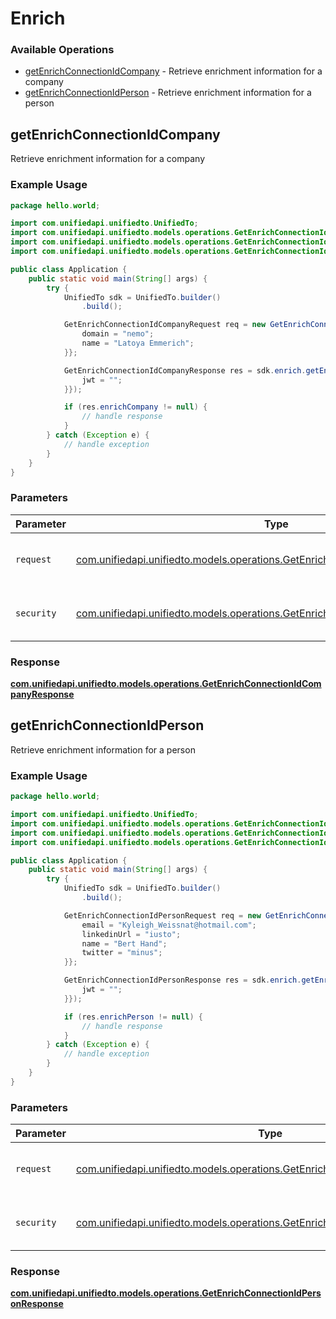 # Enrich

### Available Operations

* [getEnrichConnectionIdCompany](#getenrichconnectionidcompany) - Retrieve enrichment information for a company
* [getEnrichConnectionIdPerson](#getenrichconnectionidperson) - Retrieve enrichment information for a person

## getEnrichConnectionIdCompany

Retrieve enrichment information for a company

### Example Usage

```java
package hello.world;

import com.unifiedapi.unifiedto.UnifiedTo;
import com.unifiedapi.unifiedto.models.operations.GetEnrichConnectionIdCompanyRequest;
import com.unifiedapi.unifiedto.models.operations.GetEnrichConnectionIdCompanyResponse;
import com.unifiedapi.unifiedto.models.operations.GetEnrichConnectionIdCompanySecurity;

public class Application {
    public static void main(String[] args) {
        try {
            UnifiedTo sdk = UnifiedTo.builder()
                .build();

            GetEnrichConnectionIdCompanyRequest req = new GetEnrichConnectionIdCompanyRequest("laboriosam") {{
                domain = "nemo";
                name = "Latoya Emmerich";
            }};            

            GetEnrichConnectionIdCompanyResponse res = sdk.enrich.getEnrichConnectionIdCompany(req, new GetEnrichConnectionIdCompanySecurity("maxime") {{
                jwt = "";
            }});

            if (res.enrichCompany != null) {
                // handle response
            }
        } catch (Exception e) {
            // handle exception
        }
    }
}
```

### Parameters

| Parameter                                                                                                                                          | Type                                                                                                                                               | Required                                                                                                                                           | Description                                                                                                                                        |
| -------------------------------------------------------------------------------------------------------------------------------------------------- | -------------------------------------------------------------------------------------------------------------------------------------------------- | -------------------------------------------------------------------------------------------------------------------------------------------------- | -------------------------------------------------------------------------------------------------------------------------------------------------- |
| `request`                                                                                                                                          | [com.unifiedapi.unifiedto.models.operations.GetEnrichConnectionIdCompanyRequest](../../models/operations/GetEnrichConnectionIdCompanyRequest.md)   | :heavy_check_mark:                                                                                                                                 | The request object to use for the request.                                                                                                         |
| `security`                                                                                                                                         | [com.unifiedapi.unifiedto.models.operations.GetEnrichConnectionIdCompanySecurity](../../models/operations/GetEnrichConnectionIdCompanySecurity.md) | :heavy_check_mark:                                                                                                                                 | The security requirements to use for the request.                                                                                                  |


### Response

**[com.unifiedapi.unifiedto.models.operations.GetEnrichConnectionIdCompanyResponse](../../models/operations/GetEnrichConnectionIdCompanyResponse.md)**


## getEnrichConnectionIdPerson

Retrieve enrichment information for a person

### Example Usage

```java
package hello.world;

import com.unifiedapi.unifiedto.UnifiedTo;
import com.unifiedapi.unifiedto.models.operations.GetEnrichConnectionIdPersonRequest;
import com.unifiedapi.unifiedto.models.operations.GetEnrichConnectionIdPersonResponse;
import com.unifiedapi.unifiedto.models.operations.GetEnrichConnectionIdPersonSecurity;

public class Application {
    public static void main(String[] args) {
        try {
            UnifiedTo sdk = UnifiedTo.builder()
                .build();

            GetEnrichConnectionIdPersonRequest req = new GetEnrichConnectionIdPersonRequest("vel") {{
                email = "Kyleigh_Weissnat@hotmail.com";
                linkedinUrl = "iusto";
                name = "Bert Hand";
                twitter = "minus";
            }};            

            GetEnrichConnectionIdPersonResponse res = sdk.enrich.getEnrichConnectionIdPerson(req, new GetEnrichConnectionIdPersonSecurity("aliquid") {{
                jwt = "";
            }});

            if (res.enrichPerson != null) {
                // handle response
            }
        } catch (Exception e) {
            // handle exception
        }
    }
}
```

### Parameters

| Parameter                                                                                                                                        | Type                                                                                                                                             | Required                                                                                                                                         | Description                                                                                                                                      |
| ------------------------------------------------------------------------------------------------------------------------------------------------ | ------------------------------------------------------------------------------------------------------------------------------------------------ | ------------------------------------------------------------------------------------------------------------------------------------------------ | ------------------------------------------------------------------------------------------------------------------------------------------------ |
| `request`                                                                                                                                        | [com.unifiedapi.unifiedto.models.operations.GetEnrichConnectionIdPersonRequest](../../models/operations/GetEnrichConnectionIdPersonRequest.md)   | :heavy_check_mark:                                                                                                                               | The request object to use for the request.                                                                                                       |
| `security`                                                                                                                                       | [com.unifiedapi.unifiedto.models.operations.GetEnrichConnectionIdPersonSecurity](../../models/operations/GetEnrichConnectionIdPersonSecurity.md) | :heavy_check_mark:                                                                                                                               | The security requirements to use for the request.                                                                                                |


### Response

**[com.unifiedapi.unifiedto.models.operations.GetEnrichConnectionIdPersonResponse](../../models/operations/GetEnrichConnectionIdPersonResponse.md)**

